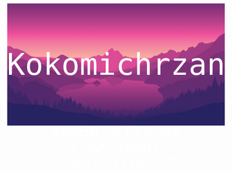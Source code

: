 <div style="font-family: monospace;">
  <div>
    <div style="width: 100%; height: 200px; position: relative; display: flex; align-items:center; justify-content: center;">
      <img src="https://github.com/Daynlight/Daynlight/blob/main/Assets/Background.jpg">
      <div style="Color: White; font-size: 500%; text-align:center; position:absolute">Kokomichrzan</div>
    </div>
    
  </div>

  <hr>
  <div style="text-align:center; font-size: 200%; color:white;">
    <div style="font-size: 150%">🌐Web Sites🌐</div>
    <li style="cursor: pointer;" href="https://daynlight.github.io/UwUsiometr/">UwUsiometr</li>
    <li style="cursor: pointer;" href="https://daynlight.github.io/WriteEffect-in-JS/">Write Effect JS</li>
  </div>

</div>
